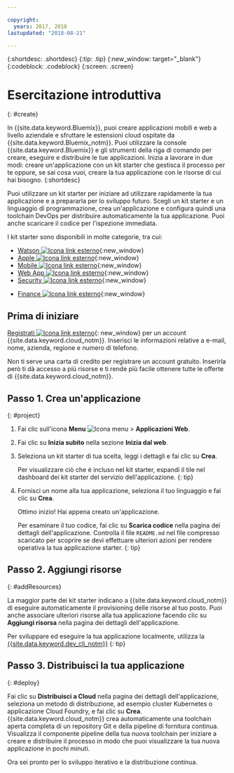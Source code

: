 ```yaml
---

copyright:
  years: 2017, 2018
lastupdated: "2018-08-21"

---
```


{:shortdesc: .shortdesc}
{:tip: .tip}
{:new_window: target="_blank"}
{:codeblock: .codeblock}
{:screen: .screen}

# Esercitazione introduttiva
{: #create}

In {{site.data.keyword.Bluemix}}, puoi creare applicazioni mobili e web a livello aziendale e sfruttare le estensioni cloud ospitate da {{site.data.keyword.Bluemix_notm}}. Puoi utilizzare la console {{site.data.keyword.Bluemix}} e gli strumenti della riga di comando per creare, eseguire e distribuire le tue applicazioni. Inizia a lavorare in due modi: creare un'applicazione con un kit starter che gestisca il processo per te oppure, se sai cosa vuoi, creare la tua applicazione con le risorse di cui hai bisogno.
{:shortdesc}

Puoi utilizzare un kit starter per iniziare ad utilizzare rapidamente la tua applicazione e a prepararla per lo sviluppo futuro. Scegli un kit starter e un linguaggio di programmazione, crea un'applicazione e configura quindi una toolchain DevOps per distribuire automaticamente la tua applicazione. Puoi anche scaricare il codice per l'ispezione immediata.

I kit starter sono disponibili in molte categorie, tra cui:

* [Watson ![Icona link esterno](../icons/launch-glyph.svg "Icona link esterno")](https://console.bluemix.net/developer/watson/dashboard){:new_window}
* [Apple ![Icona link esterno](../icons/launch-glyph.svg "Icona link esterno")](https://console.bluemix.net/developer/appledevelopment/dashboard){:new_window}
* [Mobile ![Icona link esterno](../icons/launch-glyph.svg "Icona link esterno")](https://console.bluemix.net/developer/mobile/dashboard){:new_window}
* [Web App ![Icona link esterno](../icons/launch-glyph.svg "Icona link esterno")](https://console.bluemix.net/developer/appservice/dashboard){:new_window}
* [Security ![Icona link esterno](../icons/launch-glyph.svg "Icona link esterno")](https://console.bluemix.net/developer/security/dashboard){:new_window}
<!--* [Watson Data Platform developer console](https://console.bluemix.net/developer/dataplatform)-->
* [Finance ![Icona link esterno](../icons/launch-glyph.svg "Icona link esterno")](https://console.bluemix.net/developer/finance/dashboard){:new_window}

## Prima di iniziare

[Registrati ![Icona link esterno](../icons/launch-glyph.svg "Icona link esterno")](https://console.bluemix.net){: new_window} per un account {{site.data.keyword.cloud_notm}}. Inserisci le informazioni relative a e-mail, nome, azienda, regione e numero di telefono.

Non ti serve una carta di credito per registrare un account gratuito. Inserirla però ti dà accesso a più risorse e ti rende più facile ottenere tutte le offerte di {{site.data.keyword.cloud_notm}}.

## Passo 1. Crea un'applicazione
{: #project}

1. Fai clic sull'icona **Menu** ![Icona menu](../icons/icon_hamburger.svg) > **Applicazioni Web**.

2. Fai clic su **Inizia subito** nella sezione **Inizia dal web**.

3. Seleziona un kit starter di tua scelta, leggi i dettagli e fai clic su **Crea**.

   Per visualizzare ciò che è incluso nel kit starter, espandi il tile nel dashboard dei kit starter del servizio dell'applicazione.
   {: tip}

4. Fornisci un nome alla tua applicazione, seleziona il tuo linguaggio e fai clic su **Crea**.

   Ottimo inizio! Hai appena creato un'applicazione.

   Per esaminare il tuo codice, fai clic su **Scarica codice** nella pagina dei dettagli dell'applicazione. Controlla il file `README.md` nel file compresso scaricato per scoprire se devi effettuare ulteriori azioni per rendere operativa la tua applicazione starter.
   {: tip}

## Passo 2. Aggiungi risorse
{: #addResources}

La maggior parte dei kit starter indicano a {{site.data.keyword.cloud_notm}} di eseguire automaticamente il provisioning delle risorse al tuo posto. Puoi anche associare ulteriori risorse alla tua applicazione facendo clic su **Aggiungi risorsa** nella pagina dei dettagli dell'applicazione.

Per sviluppare ed eseguire la tua applicazione localmente, utilizza la [{{site.data.keyword.dev_cli_notm}}](../cli/idt/index.html)
{: tip}

## Passo 3. Distribuisci la tua applicazione
{: #deploy}

Fai clic su **Distribuisci a Cloud** nella pagina dei dettagli dell'applicazione, seleziona un metodo di distribuzione, ad esempio cluster Kubernetes o applicazione Cloud Foundry, e fai clic su **Crea**. {{site.data.keyword.cloud_notm}} crea automaticamente una toolchain aperta completa di un repository Git e della pipeline di fornitura continua. Visualizza il componente pipeline della tua nuova toolchain per iniziare a creare e distribuire il processo in modo che puoi visualizzare la tua nuova applicazione in pochi minuti.

Ora sei pronto per lo sviluppo iterativo e la distribuzione continua.
